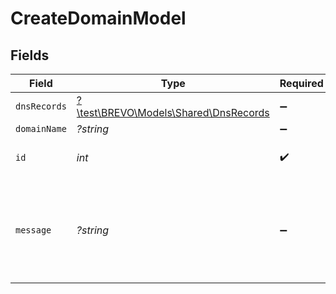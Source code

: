 # CreateDomainModel


## Fields

| Field                                                                      | Type                                                                       | Required                                                                   | Description                                                                | Example                                                                    |
| -------------------------------------------------------------------------- | -------------------------------------------------------------------------- | -------------------------------------------------------------------------- | -------------------------------------------------------------------------- | -------------------------------------------------------------------------- |
| `dnsRecords`                                                               | [?\test\BREVO\Models\Shared\DnsRecords](../../Models/Shared/DnsRecords.md) | :heavy_minus_sign:                                                         | N/A                                                                        |                                                                            |
| `domainName`                                                               | *?string*                                                                  | :heavy_minus_sign:                                                         | Domain                                                                     | true                                                                       |
| `id`                                                                       | *int*                                                                      | :heavy_check_mark:                                                         | ID of the Domain created                                                   | 5                                                                          |
| `message`                                                                  | *?string*                                                                  | :heavy_minus_sign:                                                         | Success message                                                            | Domain added successfully. To authenticate it, add following DNS records   |